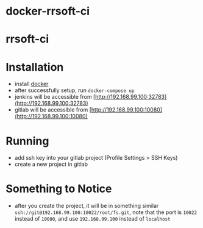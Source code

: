 # docker-rrsoft-ci
# rrsoft-ci

# Installation
- install [docker](https://docs.docker.com/mac/)
- after successfully setup, run `docker-compose up`
- jenkins will be accessible from [http://192.168.99.100:32783](http://192.168.99.100:32783)
- gitlab will be accessible from [http://192.168.99.100:10080](http://192.168.99.100:10080)

# Running
- add ssh key into your gitlab project (Profile Settings > SSH Keys)
- create a new project in gitlab

# Something to Notice
- after you create the project, it will be in  something similar `ssh://git@192.168.99.100:10022/root/fs.git`, note that the port is `10022` instead of `10080`, and use `192.168.99.100` instead of `localhost`
